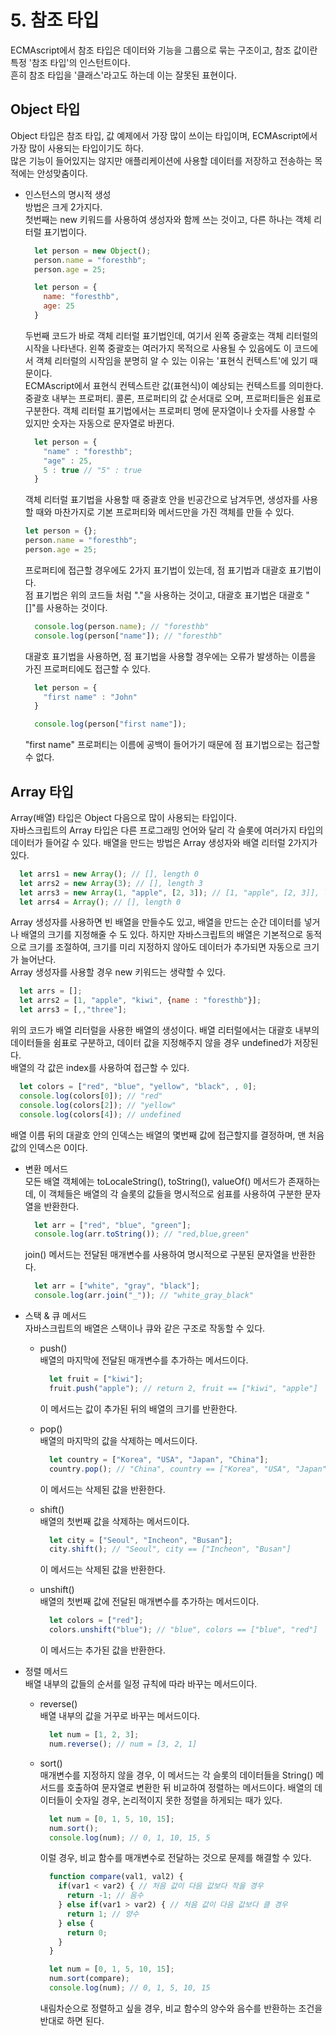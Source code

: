 # 5. 참조 타입  
  ECMAscript에서 참조 타입은 데이터와 기능을 그룹으로 묶는 구조이고, 참조 값이란 특정 '참조 타입'의 인스턴트이다.  
  흔히 참조 타입을 '클래스'라고도 하는데 이는 잘못된 표현이다.  
## Object 타입  
  Object 타입은 참조 타입, 값 예제에서 가장 많이 쓰이는 타입이며, ECMAscript에서 가장 많이 사용되는 타입이기도 하다.  
  많은 기능이 들어있지는 않지만 애플리케이션에 사용할 데이터를 저장하고 전송하는 목적에는 안성맞춤이다.  
  - 인스턴스의 명시적 생성  
    방법은 크게 2가지다.  
    첫번째는 new 키워드를 사용하여 생성자와 함께 쓰는 것이고, 다른 하나는 객체 리터럴 표기법이다.  
    ```js  
      let person = new Object();
      person.name = "foresthb";
      person.age = 25;
    ```  
    ```js  
      let person = {
        name: "foresthb",
        age: 25
      }
    ```  
    두번째 코드가 바로 객체 리터럴 표기법인데, 여기서 왼쪽 중괄호는 객체 리터럴의 시작을 나타낸다. 왼쪽 중괄호는 여러가지 목적으로 사용될 수 있음에도 이 코드에서 객체 리터럴의 시작임을 분명히 알 수 있는 이유는 '표현식 컨텍스트'에 있기 때문이다.  
    ECMAscript에서 표현식 컨텍스트란 값(표현식)이 예상되는 컨텍스트를 의미한다.  
    중괄호 내부는 프로퍼티. 콜론, 프로퍼티의 값 순서대로 오며, 프로퍼티들은 쉼표로 구분한다. 객체 리터럴 표기법에서는 프로퍼티 명에 문자열이나 숫자를 사용할 수 있지만 숫자는 자동으로 문자열로 바뀐다.  
    ```js  
      let person = {
        "name" : "foresthb";
        "age" : 25,
        5 : true // "5" : true
      }
    ```  
    객체 리터럴 표기법을 사용할 때 중괄호 안을 빈공간으로 남겨두면, 생성자를 사용할 때와 마찬가지로 기본 프로퍼티와 메서드만을 가진 객체를 만들 수 있다.  
    ```js  
    let person = {};
    person.name = "foresthb";
    person.age = 25;
    ```  

    프로퍼티에 접근할 경우에도 2가지 표기법이 있는데, 점 표기법과 대괄호 표기법이다.  
    점 표기법은 위의 코드들 처럼 "."을 사용하는 것이고, 대괄호 표기법은 대괄호 "[]"를 사용하는 것이다.  
    ```js  
      console.log(person.name); // "foresthb"
      console.log(person["name"]); // "foresthb"
    ```  

    대괄호 표기법을 사용하면, 점 표기법을 사용할 경우에는 오류가 발생하는 이름을 가진 프로퍼티에도 접근할 수 있다.  
    ```js  
      let person = {
        "first name" : "John"
      }

      console.log(person["first name"]);
    ```  
    "first name" 프로퍼티는 이름에 공백이 들어가기 때문에 점 표기법으로는 접근할 수 없다.

## Array 타입  
  Array(배열) 타입은 Object 다음으로 많이 사용되는 타입이다.  
  자바스크립트의 Array 타입은 다른 프로그래밍 언어와 달리 각 슬롯에 여러가지 타입의 데이터가 들어갈 수 있다. 배열을 만드는 방법은 Array 생성자와 배열 리터럴 2가지가 있다.  
  ```js  
    let arrs1 = new Array(); // [], length 0
    let arrs2 = new Array(3); // [], length 3
    let arrs3 = new Array(1, "apple", [2, 3]); // [1, "apple", [2, 3]], length 3
    let arrs4 = Array(); // [], length 0
  ```  
  Array 생성자를 사용하면 빈 배열을 만들수도 있고, 배열을 만드는 순간 데이터를 넣거나 배열의 크기를 지정해줄 수 도 있다. 하지만 자바스크립트의 배열은 기본적으로 동적으로 크기를 조절하여, 크기를 미리 지정하지 않아도 데이터가 추가되면 자동으로 크기가 늘어난다.  
  Array 생성자를 사용할 경우 new 키워드는 생략할 수 있다.  

  ```js  
    let arrs = [];
    let arrs2 = [1, "apple", "kiwi", {name : "foresthb"}];
    let arrs3 = [,,"three"];
  ```  
  위의 코드가 배열 리터럴을 사용한 배열의 생성이다. 배열 리터럴에서는 대괄호 내부의 데이터들을 쉼표로 구분하고, 데이터 값을 지정해주지 않을 경우 undefined가 저장된다.  
  배열의 각 값은 index를 사용하여 접근할 수 있다.  
  ```js  
    let colors = ["red", "blue", "yellow", "black", , 0];
    console.log(colors[0]); // "red"
    console.log(colors[2]); // "yellow"
    console.log(colors[4]); // undefined
  ```  
  배열 이름 뒤의 대괄호 안의 인덱스는 배열의 몇번째 값에 접근할지를 결정하며, 맨 처음 값의 인덱스은 0이다.  
  - 변환 메서드  
    모든 배열 객체에는 toLocaleString(), toString(), valueOf() 메서드가 존재하는데, 이 객체들은 배열의 각 슬롯의 값들을 명시적으로 쉼표를 사용하여 구분한 문자열을 반환한다.  
    ```js  
      let arr = ["red", "blue", "green"];
      console.log(arr.toString()); // "red,blue,green"
    ```  

    join() 메서드는 전달된 매개변수를 사용하여 명시적으로 구분된 문자열을 반환한다.  
    ```js  
      let arr = ["white", "gray", "black"];
      console.log(arr.join("_")); // "white_gray_black"
    ```  

  - 스택 & 큐 메서드  
    자바스크립트의 배열은 스택이나 큐와 같은 구조로 작동할 수 있다.  
    - push()  
      배열의 마지막에 전달된 매개변수를 추가하는 메서드이다.  
      ```js  
        let fruit = ["kiwi"];
        fruit.push("apple"); // return 2, fruit == ["kiwi", "apple"]
      ```  
      이 메서드는 값이 추가된 뒤의 배열의 크기를 반환한다.  

    - pop()  
      배열의 마지막의 값을 삭제하는 메서드이다.  
      ```js  
        let country = ["Korea", "USA", "Japan", "China"];
        country.pop(); // "China", country == ["Korea", "USA", "Japan"]
      ```  
      이 메서드는 삭제된 값을 반환한다.  

    - shift()  
      배열의 첫번째 값을 삭제하는 메서드이다.  
      ```js  
        let city = ["Seoul", "Incheon", "Busan"];
        city.shift(); // "Seoul", city == ["Incheon", "Busan"]
      ```  
      이 메서드는 삭제된 값을 반환한다.  

    - unshift()  
      배열의 첫번째 값에 전달된 매개변수를 추가하는 메서드이다.  
      ```js  
        let colors = ["red"];
        colors.unshift("blue"); // "blue", colors == ["blue", "red"]
      ```  
      이 메서드는 추가된 값을 반환한다.  

  - 정렬 메서드  
    배열 내부의 값들의 순서를 일정 규칙에 따라 바꾸는 메서드이다.  
    - reverse()  
      배열 내부의 값을 거꾸로 바꾸는 메서드이다.  
      ```js  
        let num = [1, 2, 3];
        num.reverse(); // num = [3, 2, 1]
      ```  

    - sort()  
      매개변수를 지정하지 않을 경우, 이 메서드는 각 슬롯의 데이터들을 String() 메서드를 호출하여 문자열로 변환한 뒤 비교하여 정렬하는 메서드이다. 배열의 데이터들이 숫자일 경우, 논리적이지 못한 정렬을 하게되는 때가 있다.  
      ```js  
        let num = [0, 1, 5, 10, 15];
        num.sort();
        console.log(num); // 0, 1, 10, 15, 5
      ```  
      이럴 경우, 비교 함수를 매개변수로 전달하는 것으로 문제를 해결할 수 있다.  
      ```js  
        function compare(val1, val2) {
          if(var1 < var2) { // 처음 값이 다음 값보다 작을 경우
            return -1; // 음수
          } else if(var1 > var2) { // 처음 값이 다음 값보다 클 경우
            return 1; // 양수
          } else {
            return 0;
          }
        }

        let num = [0, 1, 5, 10, 15];
        num.sort(compare);
        console.log(num); // 0, 1, 5, 10, 15
      ```  
      내림차순으로 정렬하고 싶을 경우, 비교 함수의 양수와 음수를 반환하는 조건을 반대로 하면 된다.

